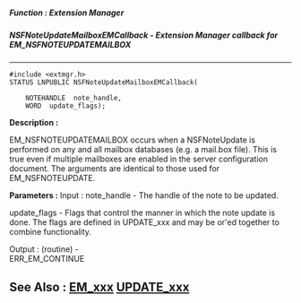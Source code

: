 ##### Function : Extension Manager
##### NSFNoteUpdateMailboxEMCallback - Extension Manager callback for EM_NSFNOTEUPDATEMAILBOX
---
```
#include <extmgr.h>
STATUS LNPUBLIC NSFNoteUpdateMailboxEMCallback(

	NOTEHANDLE  note_handle,
	WORD  update_flags);
```
**Description :**

EM_NSFNOTEUPDATEMAILBOX occurs when a NSFNoteUpdate is performed on any and all 
mailbox databases (e.g. a mail.box file).  This is true even if multiple 
mailboxes are enabled in the server configuration document.  The arguments are 
identical to those used for EM_NSFNOTEUPDATE.

**Parameters :**
Input :
note_handle  -  The handle of the note to be updated.

update_flags  -  Flags that control the manner in which the note update is done. The flags are defined in UPDATE_xxx and may be or'ed together to combine functionality.

Output :
(routine)  -  
ERR_EM_CONTINUE



**See Also :**
[EM_xxx](/domino-c-api-docs/reference/Symb/EM_xxx)
[UPDATE_xxx](/domino-c-api-docs/reference/Symb/UPDATE_xxx)
---
